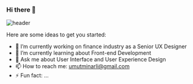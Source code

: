 ### Hi there 👋

![header](https://github.com/umutminarli/umutminarli/assets/54308767/fc04b557-ffcb-491b-ac97-b0f53af01cea)


Here are some ideas to get you started:

- 🔭 I’m currently working on finance industry as a Senior UX Designer
- 🌱 I’m currently learning about Front-end Development
- 💬 Ask me about User Interface and User Experience Design
- 📫 How to reach me: umutminarli@gmail.com
- ⚡ Fun fact: ...
